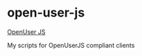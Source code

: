 # open-user-js

[OpenUser JS](https://openuserjs.org/about)

My scripts for OpenUserJS compliant clients
